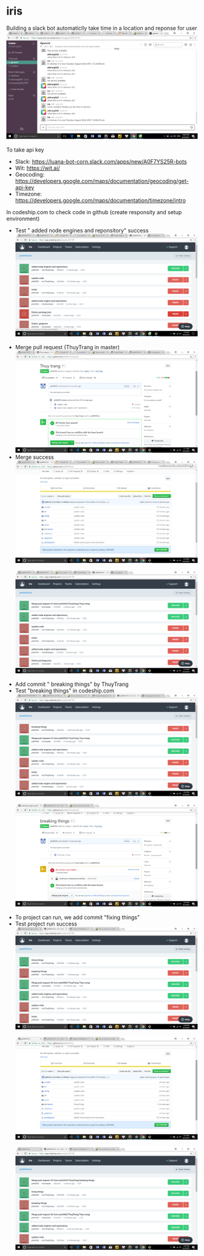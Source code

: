 # iris
Building a slack bot automaticlly take time in a location and reponse for user
![](https://github.com/pttt0410/iris/blob/ThuyTrang/image/2017-08-22%20(15).png)
<br /> <br />
To take api key
+ Slack: https://luana-bot-corn.slack.com/apps/new/A0F7YS25R-bots
+ Wit: https://wit.ai/
+ Geocoding: https://developers.google.com/maps/documentation/geocoding/get-api-key
+ Timezone: https://developers.google.com/maps/documentation/timezone/intro

In codeship.com to check code in github (create responsity and setup environment)
+ Test " added node engines and reponsitory" success
![](https://github.com/pttt0410/iris/blob/ThuyTrang/image/2017-08-23%20(1).png)
<br /> <br />
+ Merge pull request (ThuyTrang in master)
![](https://github.com/pttt0410/iris/blob/ThuyTrang/image/2017-08-23%20(2).png)
+ Merge success
![](https://github.com/pttt0410/iris/blob/ThuyTrang/image/2017-08-23%20(6).png)
<br /> <br />
![](https://github.com/pttt0410/iris/blob/ThuyTrang/image/2017-08-23%20(7).png)
<br /> <br />
+ Add commit " breaking things" by ThuyTrang
+ Test "breaking things" in codeship.com
![](https://github.com/pttt0410/iris/blob/ThuyTrang/image/2017-08-23%20(9).png)
<br /> <br />
![](https://github.com/pttt0410/iris/blob/ThuyTrang/image/2017-08-23%20(10).png)
<br /> <br />
+ To project can run, we add commit "fixing things"
+ Test project run success
![](https://github.com/pttt0410/iris/blob/ThuyTrang/image/2017-08-23%20(12).png)
<br /> <br />
![](https://github.com/pttt0410/iris/blob/ThuyTrang/image/2017-08-23%20(14).png)
<br /> <br />
![](https://github.com/pttt0410/iris/blob/ThuyTrang/image/2017-08-23%20(15).png)
<br /> <br />
